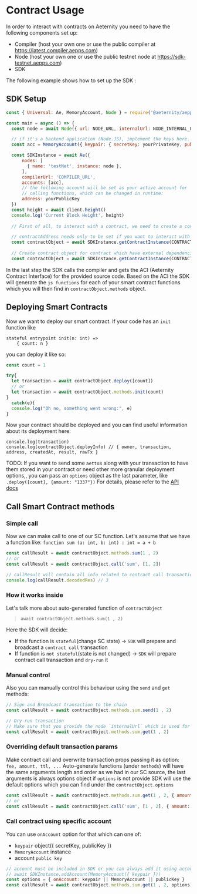 # Contract Usage

In order to interact with contracts on Aeternity you need to have the following components set up:
 * Compiler (host your own one or use the public compiler at https://latest.compiler.aepps.com)
 * Node (host your own one or use the public testnet node at https://sdk-testnet.aepps.com)
 * SDK
 
 The following example shows how to set up the SDK :
## SDK Setup

```js
const { Universal: Ae, MemoryAccount, Node } = require('@aeternity/aepp-SDK')

const main = async () => {
  const node = await Node({ url: NODE_URL, internalUrl: NODE_INTERNAL_URL })

  // if it's a backend application (Node.JS), implement the keys here.
  const acc = MemoryAccount({ keypair: { secretKey: yourPrivateKey, publicKey: yourPublicKey } })

  const SDKInstance = await Ae({
      nodes: [
        { name: 'testNet', instance: node },
      ],
      compilerUrl: 'COMPILER_URL',
      accounts: [acc],
      // the following account will be set as your active account for 
      // calling functions, which can be changed in runtime:
      address: yourPublicKey 
  })
  const height = await client.height()
  console.log('Current Block Height', height)
  
  // First of all, to interact with a contract, we need to create a contract object

  // contractAddress needs only to be set if you want to interact with an already deployed contract
  const contractObject = await SDKInstance.getContractInstance(CONTRACT_SOURCE, { contractAddress })
  
  // Create contract object for contract which have external dependencies
  const contractObject = await SDKInstance.getContractInstance(CONTRACT_SOURCE, { contractAddress, filesystem })

```

In the last step the SDK calls the compiler and gets the ACI (Aeternity Contract Interface) for the 
provided source code. Based on the ACI the SDK will generate the `js functions` for each of your smart contract functions
which you will then find in `contractObject.methods` object.

## Deploying Smart Contracts
Now we want to deploy our smart contract. If your code has an `init` function like
```
stateful entrypoint init(n: int) => 
    { count: n }
```

you can deploy it like so:

```js
const count = 1

try{
  let transaction = await contractObject.deploy([count])
  // or
  let transaction = await contractObject.methods.init(count)
}
  catch(e){
  console.log("Oh no, something went wrong:", e)
}
```

Now your contract should be deployed and you can find useful information about its deployment here:
```
console.log(transaction)
console.log(contractObject.deployInfo) // { owner, transaction, address, createdAt, result, rawTx }
```
TODO: 
If you want to send some `aetto`s along with your transaction to have them stored in your contract or need other more granular deployment options,, you can pass an `options` object as the last parameter, like `.deploy([count], {amount: "1337"})` For details, please refer to the [API docs](../../flattened/aci-compiler-ga-4-#instancedeploy-contractinstance)

## Call Smart Contract methods
### Simple call
Now we can make call to one of our SC function.
Let's assume that we have a function like:
`function sum (a: int, b: int) : int = a + b`
```js
const callResult = await contractObject.methods.sum(1 , 2)
// or
const callResult = await contractObject.call('sum', [1, 2])

// callResult will contain all info related to contract call transaction
console.log(callResult.decodedRes) // 3
```
### How it works inside

Let's talk more about auto-generated function of `contractObject` 
 >`await contractObject.methods.sum(1 , 2)`
>
Here the SDK will decide:
 - If the function is `stateful`(change SC state) -> `SDK` will prepare and broadcast a `contract call` transaction
 - If function is `not stateful`(state is not changed) -> `SDK` will prepare contract call transaction and `dry-run` it

### Manual control
Also you can manually control this behaviour using the `send` and `get` methods:
```js
// Sign and Broadcast transaction to the chain
const callResult = await contractObject.methods.sum.send(1 , 2)

// Dry-run transaction
// Make sure that you provide the node `internalUrl` which is used for `dry-run` node API endpoint
const callResult = await contractObject.methods.sum.get(1 , 2)
``` 
### Overriding default transaction params
Make contract call and overwrite transaction props passing it as option: `fee, amount, ttl, ...`
 Auto-generate functions (under `methods`) will have the same arguments length and order as we had in our SC source,
 the last arguments is always options object
 if `options` is not provide SDK will use the default options 
 which you can find under the `contractObject.options` 
 ```js
const callResult = await contractObject.methods.sum.get(1 , 2, { amount: 1000, fee: 3232, gas: 123})
// or
const callResult = await contractObject.call('sum', [1 , 2], { amount: 1000, fee: 3232, gas: 123})
```
### Call contract using specific account
You can use `onAccount` option for that which can  one of:
 - `keypair` object({ secretKey, publicKey })
 - `MemoryAccount` instance
 - account `public key`
 ```js
// account must be included in SDK or you can always add it using account management API of SDK
// await SDKInstance.addAccount(MemoryAccount({ keypair }))
const options = { onAccount: keypair || MemoryAccount || publicKey } 
const callResult = await contractObject.methods.sum.get(1 , 2, options)
```
